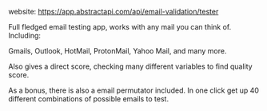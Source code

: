 website: 
https://app.abstractapi.com/api/email-validation/tester

Full fledged email testing app, works with any mail you can think of. Including:

Gmails, Outlook, HotMail, ProtonMail, Yahoo Mail, and many more.

Also gives a direct score, checking many different variables to find quality score.

As a bonus, there is also a email permutator included. In one click get up 40 different combinations of possible emails to test.